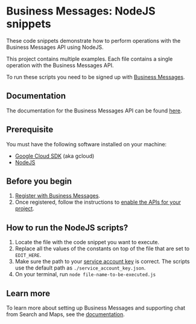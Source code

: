 # Business Messages: NodeJS snippets

These code snippets demonstrate how to perform operations with the Business Messages API using NodeJS.

This project contains multiple examples. Each file contains a single operation with the Business Messages API.

To run these scripts you need to be signed up with [Business Messages](https://developers.google.com/business-communications/business-messages/guides/set-up/register).

## Documentation

The documentation for the Business Messages API can be found [here](https://developers.google.com/business-communications/business-messages/reference/rest).

## Prerequisite

You must have the following software installed on your machine:

- [Google Cloud SDK](https://cloud.google.com/sdk/) (aka gcloud)
- [NodeJS](https://nodejs.org/en/download/)

## Before you begin

1.  [Register with Business Messages](https://developers.google.com/business-communications/business-messages/guides/set-up/register).
1.  Once registered, follow the instructions to [enable the APIs for your project](https://developers.google.com/business-communications/business-messages/guides/set-up/register#enable-api).

## How to run the NodeJS scripts?

1. Locate the file with the code snippet you want to execute.
1. Replace all the values of the constants on top of the file that are set to `EDIT_HERE`.
1. Make sure the path to your [service account key](https://developers.google.com/business-communications/business-messages/guides/quickstarts/prerequisite-setup?hl=en#create_a_service_account) is correct. The scripts use the default path as `./service_account_key.json`.
1. On your terminal, run `node file-name-to-be-executed.js`

## Learn more

To learn more about setting up Business Messages and supporting
chat from Search and Maps, see the [documentation](https://developers.google.com/business-communications/business-messages/guides).
